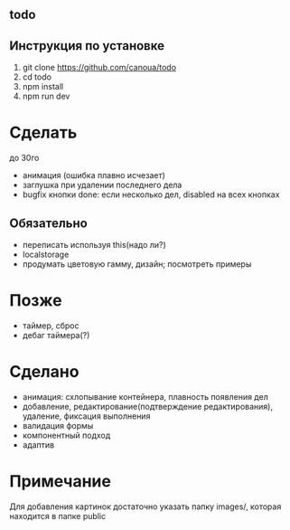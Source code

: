 ## todo

## Инструкция по установке

1. git clone https://github.com/canoua/todo
2. cd todo
3. npm install
4. npm run dev

# Сделать

до 30го

- анимация (ошибка плавно исчезает)
- заглушка при удалении последнего дела
- bugfix кнопки done: если несколько дел, disabled на всех кнопках

## Обязательно

- переписать используя this(надо ли?)
- localstorage
- продумать цветовую гамму, дизайн; посмотреть примеры

# Позже

- таймер, сброс
- дебаг таймера(?)

# Сделано

- анимация: схлопывание контейнера, плавность появления дел
- добавление, редактирование(подтверждение редактирования), удаление, фиксация выполнения
- валидация формы
- компонентный подход
- адаптив

# Примечание

Для добавления картинок достаточно указать папку images/, которая находится в папке public

